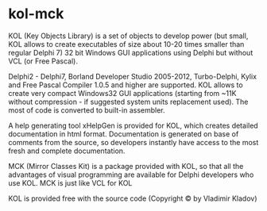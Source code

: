 # kol-mck
KOL (Key Objects Library) is a set of objects to develop power (but small, KOL allows to create executables of size about 10-20 times smaller than regular Delphi 7) 32 bit Windows GUI applications using Delphi but without VCL (or Free Pascal).

Delphi2 - Delphi7, Borland Developer Studio 2005-2012, Turbo-Delphi, Kylix and Free Pascal Compiler 1.0.5 and higher are supported. KOL allows to create very compact Windows32 GUI applications (starting from ~11K without compression - if suggested system units replacement used). The most of code is converted to built-in assembler.

A help generating tool xHelpGen is provided for KOL, which creates detailed documentation in html format. Documentation is generated on base of comments from the source, so developers instantly have access to the most fresh and complete documentation.

MCK (Mirror Classes Kit) is a package provided with KOL, so that all the advantages of visual programming are available for Delphi developers who use KOL. MCK is just like VCL for KOL

KOL is provided free with the source code (Copyright &copy; by Vladimir Kladov)
